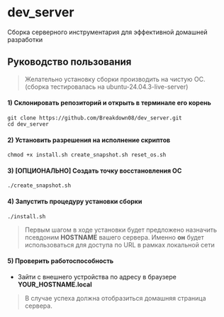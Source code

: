 # dev_server
Сборка серверного инструментария для эффективной домашней разработки

## Руководство пользования
> Желательно установку сборки производить на чистую ОС. (сборка тестировалась на ubuntu-24.04.3-live-server)

#### 1) Склонировать репозиторий и открыть в терминале его корень
```shell
git clone https://github.com/Breakdown08/dev_server.git
cd dev_server
```

#### 2) Установить разрешения на исполнение скриптов
```shell
chmod +x install.sh create_snapshot.sh reset_os.sh
```

#### 3) [ОПЦИОНАЛЬНО] Создать точку восстановления ОС
```shell
./create_snapshot.sh
```

#### 4) Запустить процедуру установки сборки
```shell
./install.sh
```
> Первым шагом в ходе установки будет предложено назначить псевдоним **HOSTNAME** вашего сервера. Именно **он** будет использоваться для доступа по URL в рамках локальной сети

#### 5) Проверить работоспособность
- Зайти с внешнего устройства по адресу в браузере **YOUR_HOSTNAME.local**
> В случае успеха должна отобразиться домашняя страница сервера.
